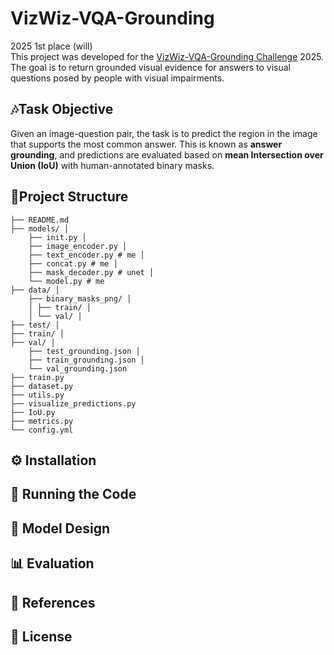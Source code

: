 # VizWiz-VQA-Grounding
2025 1st place (will)  
 This project was developed for the [VizWiz-VQA-Grounding Challenge](https://vizwiz.org/tasks-and-datasets/visual-qa/) 2025. The goal is to return grounded visual evidence for answers to visual questions posed by people with visual impairments. 


## 🎶Task Objective
Given an image-question pair, the task is to predict the region in the image that supports the most common answer. This is known as **answer grounding**, and predictions are evaluated based on **mean Intersection over Union (IoU)** with human-annotated binary masks.


## 📂Project Structure
```project/
├── README.md
├── models/ │
    ├── init.py │
    ├── image_encoder.py │
    ├── text_encoder.py # me │
    ├── concat.py # me │
    ├── mask_decoder.py # unet │
    └── model.py # me
├── data/ │
    ├── binary_masks_png/ │
    │ ├── train/ │
    │ └── val/ │
├── test/ │
├── train/ │
├── val/ │
    ├── test_grounding.json │
    ├── train_grounding.json │
    └── val_grounding.json
├── train.py
├── dataset.py
├── utils.py
├── visualize_predictions.py
├── IoU.py
├── metrics.py
└── config.yml
```
## ⚙️ Installation


## 🚀 Running the Code

## 🧠 Model Design

## 📊 Evaluation

## 🔗 References

## 📝 License

